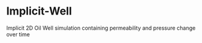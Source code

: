 # Implicit-Well
Implicit 2D Oil Well simulation containing permeability and pressure change over time
